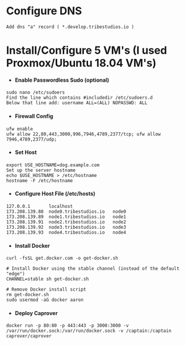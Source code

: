# Configure DNS

```
Add dns "a" record ( *.develop.tribestudios.io )
```

# Install/Configure 5 VM's (I used Proxmox/Ubuntu 18.04 VM's)

* #### Enable Passwordless Sudo (optional)

```
sudo nano /etc/sudoers
Find the line which contains #includedir /etc/sudoers.d
Below that line add: username ALL=(ALL) NOPASSWD: ALL
```

* #### Firewall Config 

```
ufw enable
ufw allow 22,80,443,3000,996,7946,4789,2377/tcp; ufw allow 7946,4789,2377/udp;
```

* #### Set Host 

```
export USE_HOSTNAME=dog.example.com
Set up the server hostname
echo $USE_HOSTNAME > /etc/hostname
hostname -F /etc/hostname
```

* #### Configure Host File (/etc/hosts)

```
127.0.0.1       localhost
173.208.139.88  node0.tribestudios.io   node0
173.208.139.89  node1.tribestudios.io   node1
173.208.139.91  node2.tribestudios.io   node2
173.208.139.92  node3.tribestudios.io   node3
173.208.139.93  node4.tribestudios.io   node4
```

* #### Install Docker

```
curl -fsSL get.docker.com -o get-docker.sh

# Install Docker using the stable channel (instead of the default "edge")
CHANNEL=stable sh get-docker.sh

# Remove Docker install script
rm get-docker.sh
sudo usermod -aG docker aaron
```

* #### Deploy Caprover

```
docker run -p 80:80 -p 443:443 -p 3000:3000 -v /var/run/docker.sock:/var/run/docker.sock -v /captain:/captain caprover/caprover
```
